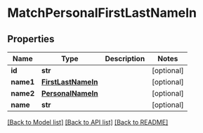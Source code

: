 # MatchPersonalFirstLastNameIn

## Properties
Name | Type | Description | Notes
------------ | ------------- | ------------- | -------------
**id** | **str** |  | [optional] 
**name1** | [**FirstLastNameIn**](FirstLastNameIn.md) |  | [optional] 
**name2** | [**PersonalNameIn**](PersonalNameIn.md) |  | [optional] 
**name** | **str** |  | [optional] 

[[Back to Model list]](../README.md#documentation-for-models) [[Back to API list]](../README.md#documentation-for-api-endpoints) [[Back to README]](../README.md)


